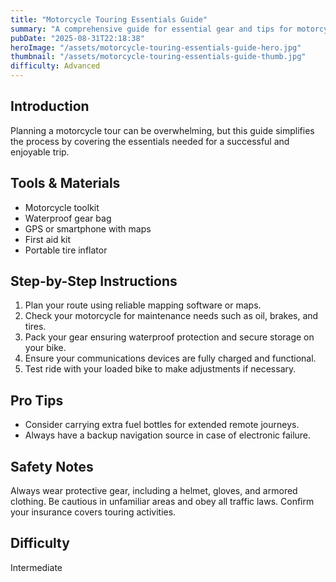 ```yaml
---
title: "Motorcycle Touring Essentials Guide"
summary: "A comprehensive guide for essential gear and tips for motorcycle touring."
pubDate: "2025-08-31T22:18:38"
heroImage: "/assets/motorcycle-touring-essentials-guide-hero.jpg"
thumbnail: "/assets/motorcycle-touring-essentials-guide-thumb.jpg"
difficulty: Advanced
---
```


<h2>Introduction</h2>
<p>Planning a motorcycle tour can be overwhelming, but this guide simplifies the process by covering the essentials needed for a successful and enjoyable trip.</p>
<h2>Tools & Materials</h2>
<ul>
  <li>Motorcycle toolkit</li>
  <li>Waterproof gear bag</li>
  <li>GPS or smartphone with maps</li>
  <li>First aid kit</li>
  <li>Portable tire inflator</li>
</ul>
<h2>Step-by-Step Instructions</h2>
<ol>
  <li>Plan your route using reliable mapping software or maps.</li>
  <li>Check your motorcycle for maintenance needs such as oil, brakes, and tires.</li>
  <li>Pack your gear ensuring waterproof protection and secure storage on your bike.</li>
  <li>Ensure your communications devices are fully charged and functional.</li>
  <li>Test ride with your loaded bike to make adjustments if necessary.</li>
</ol>
<h2>Pro Tips</h2>
<ul>
  <li>Consider carrying extra fuel bottles for extended remote journeys.</li>
  <li>Always have a backup navigation source in case of electronic failure.</li>
</ul>
<h2>Safety Notes</h2>
<p>Always wear protective gear, including a helmet, gloves, and armored clothing. Be cautious in unfamiliar areas and obey all traffic laws. Confirm your insurance covers touring activities.</p>
<h2>Difficulty</h2>
<p>Intermediate</p>
